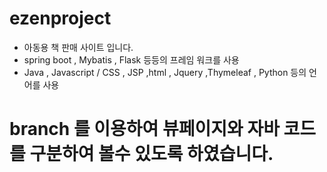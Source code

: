 # ezenproject
- 아동용 책 판매 사이트 입니다.
- spring boot , Mybatis , Flask 등등의 프레임 워크를 사용
- Java , Javascript / CSS , JSP ,html , Jquery ,Thymeleaf , Python 등의 언어를 사용

# branch 를 이용하여 뷰페이지와 자바 코드를 구분하여 볼수 있도록 하였습니다.
